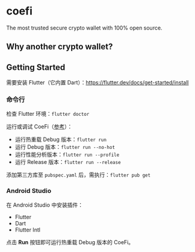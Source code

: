 # coefi

The most trusted secure crypto wallet with 100% open source.

## Why another crypto wallet?

## Getting Started

需要安装 Flutter（它内置 Dart）：https://flutter.dev/docs/get-started/install

### 命令行

检查 Flutter 环境：`flutter doctor`

运行或调试 CoeFi（[参考](https://github.com/flutter/flutter/wiki/The-flutter-run-variants)）：
- 运行热重载 Debug 版本：`flutter run`
- 运行 Debug 版本：`flutter run --no-hot`
- 运行性能分析版本：`flutter run --profile`
- 运行 Release 版本：`flutter run --release`

添加第三方库至 `pubspec.yaml` 后，需执行：`flutter pub get`

### Android Studio

在 Android Studio 中安装插件：
- Flutter
- Dart
- Flutter Intl

点击 **Run** 按钮即可运行热重载 Debug 版本的 CoeFi。
